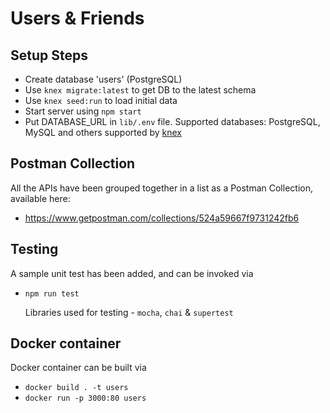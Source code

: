 # Users & Friends

## Setup Steps

 - Create database 'users' (PostgreSQL)
 - Use `knex migrate:latest` to get DB to the latest schema
 - Use `knex seed:run` to load initial data
 - Start server using `npm start`
 - Put DATABASE_URL in `lib/.env` file. Supported databases: PostgreSQL, MySQL and others supported by [knex](https://knexjs.org/)

## Postman Collection

   All the APIs have been grouped together in a list as a Postman Collection, available here:
 - https://www.getpostman.com/collections/524a59667f9731242fb6


## Testing

   A sample unit test has been added, and can be invoked via

 - `npm run test`

   Libraries used for testing - `mocha`, `chai` & `supertest`


## Docker container

  Docker container can be built via

 - `docker build . -t users`
 - `docker run -p 3000:80 users`
